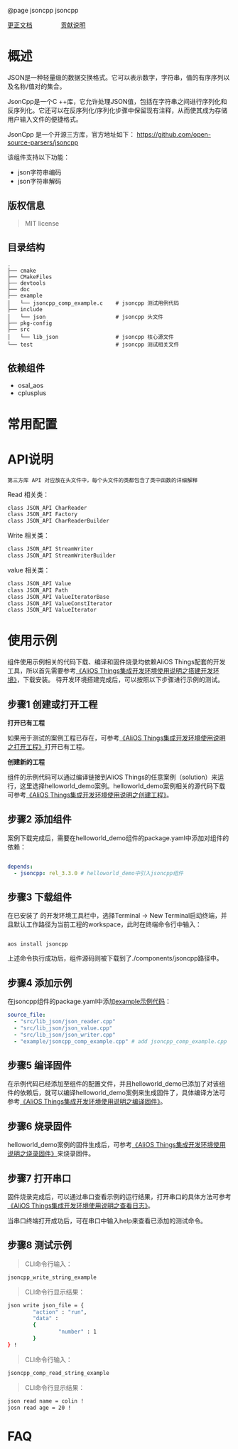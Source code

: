 @page jsoncpp jsoncpp

[更正文档](https://gitee.com/alios-things/jsoncpp/edit/rel_3.3.0/README.md) &emsp;&emsp;&emsp;&emsp; [贡献说明](https://help.aliyun.com/document_detail/302301.html)

# 概述

JSON是一种轻量级的数据交换格式。它可以表示数字，字符串，值的有序序列以及名称/值对的集合。

JsonCpp是一个C ++库，它允许处理JSON值，包括在字符串之间进行序列化和反序列化。它还可以在反序列化/序列化步骤中保留现有注释，从而使其成为存储用户输入文件的便捷格式。

JsonCpp 是一个开源三方库，官方地址如下：
https://github.com/open-source-parsers/jsoncpp

该组件支持以下功能：
- json字符串编码
- json字符串解码

## 版权信息
> MIT license

## 目录结构
```tree
.
├── cmake
├── CMakeFiles
├── devtools
├── doc
├── example
│   └── jsoncpp_comp_example.c    # jsoncpp 测试用例代码
├── include
│   └── json                      # jsoncpp 头文件
├── pkg-config
├── src
│   └── lib_json                  # jsoncpp 核心源文件
└── test                          # jsoncpp 测试相关文件
```

## 依赖组件

* osal_aos
* cplusplus

# 常用配置

# API说明
    第三方库 API 对应放在头文件中，每个头文件的类都包含了类中函数的详细解释

Read 相关类：

```C
class JSON_API CharReader
class JSON_API Factory
class JSON_API CharReaderBuilder
```

Write 相关类：

```C
class JSON_API StreamWriter
class JSON_API StreamWriterBuilder
```
value 相关类：

```C
class JSON_API Value
class JSON_API Path
class JSON_API ValueIteratorBase
class JSON_API ValueConstIterator
class JSON_API ValueIterator 
```

# 使用示例

组件使用示例相关的代码下载、编译和固件烧录均依赖AliOS Things配套的开发工具，所以首先需要参考[《AliOS Things集成开发环境使用说明之搭建开发环境》](https://help.aliyun.com/document_detail/302378.html)，下载安装。
待开发环境搭建完成后，可以按照以下步骤进行示例的测试。

## 步骤1 创建或打开工程

**打开已有工程**

如果用于测试的案例工程已存在，可参考[《AliOS Things集成开发环境使用说明之打开工程》](https://help.aliyun.com/document_detail/302381.html)打开已有工程。

**创建新的工程**

组件的示例代码可以通过编译链接到AliOS Things的任意案例（solution）来运行，这里选择helloworld_demo案例。helloworld_demo案例相关的源代码下载可参考[《AliOS Things集成开发环境使用说明之创建工程》](https://help.aliyun.com/document_detail/302379.html)。

## 步骤2 添加组件

案例下载完成后，需要在helloworld_demo组件的package.yaml中添加对组件的依赖：

```yaml

depends:
  - jsoncpp: rel_3.3.0 # helloworld_demo中引入jsoncpp组件

```

## 步骤3 下载组件

在已安装了  的开发环境工具栏中，选择Terminal -> New Terminal启动终端，并且默认工作路径为当前工程的workspace，此时在终端命令行中输入：

```shell

aos install jsoncpp

```

上述命令执行成功后，组件源码则被下载到了./components/jsoncpp路径中。

## 步骤4 添加示例

在jsoncpp组件的package.yaml中添加[example示例代码](https://gitee.com/alios-things/jsoncpp/tree/rel_3.3.0/example)：

```yaml
source_file:
  - "src/lib_json/json_reader.cpp"
  - "src/lib_json/json_value.cpp"
  - "src/lib_json/json_writer.cpp"
  - "example/jsoncpp_comp_example.cpp" # add jsoncpp_comp_example.cpp
```

## 步骤5 编译固件

在示例代码已经添加至组件的配置文件，并且helloworld_demo已添加了对该组件的依赖后，就可以编译helloworld_demo案例来生成固件了，具体编译方法可参考[《AliOS Things集成开发环境使用说明之编译固件》](https://help.aliyun.com/document_detail/302384.html)。

## 步骤6 烧录固件

helloworld_demo案例的固件生成后，可参考[《AliOS Things集成开发环境使用说明之烧录固件》](https://help.aliyun.com/document_detail/302383.html)来烧录固件。

## 步骤7 打开串口

固件烧录完成后，可以通过串口查看示例的运行结果，打开串口的具体方法可参考[《AliOS Things集成开发环境使用说明之查看日志》](https://help.aliyun.com/document_detail/302382.html)。

当串口终端打开成功后，可在串口中输入help来查看已添加的测试命令。

## 步骤8 测试示例

> CLI命令行输入：
```sh
jsoncpp_write_string_example
```
> CLI命令行显示结果：
```sh
json write json_file = {
        "action" : "run",
        "data" : 
        {
                "number" : 1
        }
} !
```

> CLI命令行输入：
```sh
jsoncpp_comp_read_string_example
```
> CLI命令行显示结果：
```sh
json read name = colin !
josn read age = 20 !
```


# FAQ

